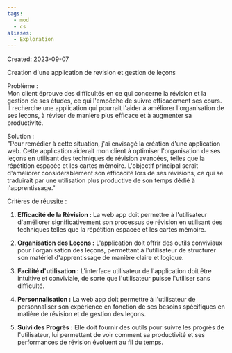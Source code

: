 ```yaml
---
tags:
  - mod
  - cs
aliases:
  - Exploration
---
```

Created: 2023-09-07

Creation d'une application de revision et gestion de leçons 

Problème :  
Mon client éprouve des difficultés en ce qui concerne la révision et la gestion de ses études, ce qui l'empêche de suivre efficacement ses cours. Il recherche une application qui pourrait l'aider à améliorer l'organisation de ses leçons, à réviser de manière plus efficace et à augmenter sa productivité.

Solution :  
"Pour remédier à cette situation, j'ai envisagé la création d'une application web. Cette application aiderait mon client à optimiser l'organisation de ses leçons en utilisant des techniques de révision avancées, telles que la répétition espacée et les cartes mémoire. L'objectif principal serait d'améliorer considérablement son efficacité lors de ses révisions, ce qui se traduirait par une utilisation plus productive de son temps dédié à l'apprentissage."

Critères de réussite :
1. **Efficacité de la Révision :** La web app doit permettre à l'utilisateur d'améliorer significativement son processus de révision en utilisant des techniques telles que la répétition espacée et les cartes mémoire.
 
2. **Organisation des Leçons :** L'application doit offrir des outils conviviaux pour l'organisation des leçons, permettant à l'utilisateur de structurer son matériel d'apprentissage de manière claire et logique.
   
3. **Facilité d'utilisation :** L'interface utilisateur de l'application doit être intuitive et conviviale, de sorte que l'utilisateur puisse l'utiliser sans difficulté.
   
4. **Personnalisation :** La web app doit permettre à l'utilisateur de personnaliser son expérience en fonction de ses besoins spécifiques en matière de révision et de gestion des leçons.
   
5. **Suivi des Progrès :** Elle doit fournir des outils pour suivre les progrès de l'utilisateur, lui permettant de voir comment sa productivité et ses performances de révision évoluent au fil du temps.
